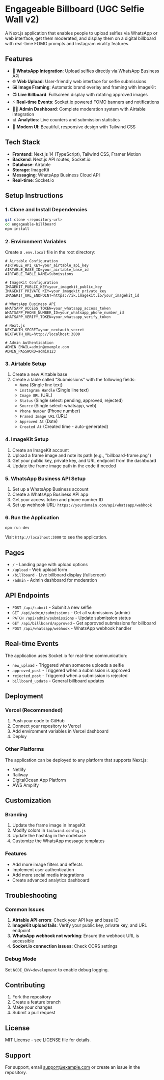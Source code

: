 # Engageable Billboard (UGC Selfie Wall v2)

A Next.js application that enables people to upload selfies via WhatsApp or web interface, get them moderated, and display them on a digital billboard with real-time FOMO prompts and Instagram virality features.

## Features

- 📱 **WhatsApp Integration**: Upload selfies directly via WhatsApp Business API
- 🌐 **Web Upload**: User-friendly web interface for selfie submissions
- 🖼️ **Image Framing**: Automatic brand overlay and framing with ImageKit
- 📺 **Live Billboard**: Fullscreen display with rotating approved images
- ⚡ **Real-time Events**: Socket.io powered FOMO banners and notifications
- 👨‍💼 **Admin Dashboard**: Complete moderation system with Airtable integration
- 📊 **Analytics**: Live counters and submission statistics
- 🎨 **Modern UI**: Beautiful, responsive design with Tailwind CSS

## Tech Stack

- **Frontend**: Next.js 14 (TypeScript), Tailwind CSS, Framer Motion
- **Backend**: Next.js API routes, Socket.io
- **Database**: Airtable
- **Storage**: ImageKit
- **Messaging**: WhatsApp Business Cloud API
- **Real-time**: Socket.io

## Setup Instructions

### 1. Clone and Install Dependencies

```bash
git clone <repository-url>
cd engageable-billboard
npm install
```

### 2. Environment Variables

Create a `.env.local` file in the root directory:

```env
# Airtable Configuration
AIRTABLE_API_KEY=your_airtable_api_key
AIRTABLE_BASE_ID=your_airtable_base_id
AIRTABLE_TABLE_NAME=Submissions

# ImageKit Configuration
IMAGEKIT_PUBLIC_KEY=your_imagekit_public_key
IMAGEKIT_PRIVATE_KEY=your_imagekit_private_key
IMAGEKIT_URL_ENDPOINT=https://ik.imagekit.io/your_imagekit_id

# WhatsApp Business API
WHATSAPP_ACCESS_TOKEN=your_whatsapp_access_token
WHATSAPP_PHONE_NUMBER_ID=your_whatsapp_phone_number_id
WHATSAPP_VERIFY_TOKEN=your_whatsapp_verify_token

# Next.js
NEXTAUTH_SECRET=your_nextauth_secret
NEXTAUTH_URL=http://localhost:3000

# Admin Authentication
ADMIN_EMAIL=admin@example.com
ADMIN_PASSWORD=admin123
```

### 3. Airtable Setup

1. Create a new Airtable base
2. Create a table called "Submissions" with the following fields:
   - `Name` (Single line text)
   - `Instagram Handle` (Single line text)
   - `Image URL` (URL)
   - `Status` (Single select: pending, approved, rejected)
   - `Source` (Single select: whatsapp, web)
   - `Phone Number` (Phone number)
   - `Framed Image URL` (URL)
   - `Approved At` (Date)
   - `Created At` (Created time - auto-generated)

### 4. ImageKit Setup

1. Create an ImageKit account
2. Upload a frame image and note its path (e.g., "billboard-frame.png")
3. Get your public key, private key, and URL endpoint from the dashboard
4. Update the frame image path in the code if needed

### 5. WhatsApp Business API Setup

1. Set up a WhatsApp Business account
2. Create a WhatsApp Business API app
3. Get your access token and phone number ID
4. Set up webhook URL: `https://yourdomain.com/api/whatsapp/webhook`

### 6. Run the Application

```bash
npm run dev
```

Visit `http://localhost:3000` to see the application.

## Pages

- `/` - Landing page with upload options
- `/upload` - Web upload form
- `/billboard` - Live billboard display (fullscreen)
- `/admin` - Admin dashboard for moderation

## API Endpoints

- `POST /api/submit` - Submit a new selfie
- `GET /api/admin/submissions` - Get all submissions (admin)
- `PATCH /api/admin/submissions` - Update submission status
- `GET /api/billboard/approved` - Get approved submissions for billboard
- `POST /api/whatsapp/webhook` - WhatsApp webhook handler

## Real-time Events

The application uses Socket.io for real-time communication:

- `new_upload` - Triggered when someone uploads a selfie
- `approved_post` - Triggered when a submission is approved
- `rejected_post` - Triggered when a submission is rejected
- `billboard_update` - General billboard updates

## Deployment

### Vercel (Recommended)

1. Push your code to GitHub
2. Connect your repository to Vercel
3. Add environment variables in Vercel dashboard
4. Deploy

### Other Platforms

The application can be deployed to any platform that supports Next.js:
- Netlify
- Railway
- DigitalOcean App Platform
- AWS Amplify

## Customization

### Branding

1. Update the frame image in ImageKit
2. Modify colors in `tailwind.config.js`
3. Update the hashtag in the codebase
4. Customize the WhatsApp message templates

### Features

- Add more image filters and effects
- Implement user authentication
- Add more social media integrations
- Create advanced analytics dashboard

## Troubleshooting

### Common Issues

1. **Airtable API errors**: Check your API key and base ID
2. **ImageKit upload fails**: Verify your public key, private key, and URL endpoint
3. **WhatsApp webhook not working**: Ensure the webhook URL is accessible
4. **Socket.io connection issues**: Check CORS settings

### Debug Mode

Set `NODE_ENV=development` to enable debug logging.

## Contributing

1. Fork the repository
2. Create a feature branch
3. Make your changes
4. Submit a pull request

## License

MIT License - see LICENSE file for details.

## Support

For support, email support@example.com or create an issue in the repository.